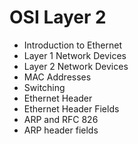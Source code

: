 # OSI Layer 2

* Introduction to Ethernet
* Layer 1 Network Devices
* Layer 2 Network Devices
* MAC Addresses
* Switching
* Ethernet Header
* Ethernet Header Fields
* ARP and RFC 826
* ARP header fields



